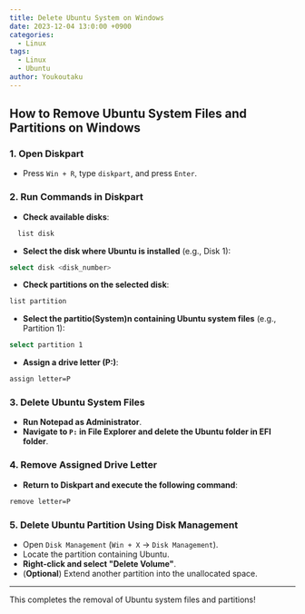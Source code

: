 ```yaml
---
title: Delete Ubuntu System on Windows
date: 2023-12-04 13:0:00 +0900
categories:
  - Linux
tags:
  - Linux
  - Ubuntu
author: Youkoutaku
---
```


## **How to Remove Ubuntu System Files and Partitions on Windows**

### **1. Open Diskpart**
- Press `Win + R`, type `diskpart`, and press `Enter`.

### **2. Run Commands in Diskpart**
- **Check available disks**:
```sh
  list disk
```

- **Select the disk where Ubuntu is installed** (e.g., Disk 1):
```sh
select disk <disk_number>
```

- **Check partitions on the selected disk**:
```sh
list partition
```

- **Select the partitio(System)n containing Ubuntu system files** (e.g., Partition 1):
```sh
select partition 1
```

- **Assign a drive letter (P:)**:
```sh
assign letter=P
```

### **3. Delete Ubuntu System Files**
- **Run Notepad as Administrator**.
- **Navigate to `P:` in File Explorer and delete the Ubuntu folder in EFI folder**.

### **4. Remove Assigned Drive Letter**
- **Return to Diskpart and execute the following command**:
```sh
remove letter=P
```

### **5. Delete Ubuntu Partition Using Disk Management**
- Open `Disk Management` (`Win + X` → `Disk Management`).
- Locate the partition containing Ubuntu.
- **Right-click and select "Delete Volume"**.
- (**Optional**) Extend another partition into the unallocated space.

---

This completes the removal of Ubuntu system files and partitions!
